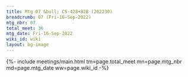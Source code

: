 ```yaml
---
title: Mtg 07 &bull; CS-428+828 (202230)
breadcrumb: 07 (Fri-16-Sep-2022)
mtg_nbr: 07
total_meet: 36
mtg_date: Fri-16-Sep-2022
wiki_id: wiki
layout: bg-image
---
```


{%- include meetings/main.html
    tm=page.total_meet
    mn=page.mtg_nbr
    md=page.mtg_date
    ww=page.wiki_id
-%}
